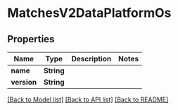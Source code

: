 # MatchesV2DataPlatformOs

## Properties

Name | Type | Description | Notes
------------ | ------------- | ------------- | -------------
**name** | **String** |  | 
**version** | **String** |  | 

[[Back to Model list]](../README.md#documentation-for-models) [[Back to API list]](../README.md#documentation-for-api-endpoints) [[Back to README]](../README.md)


